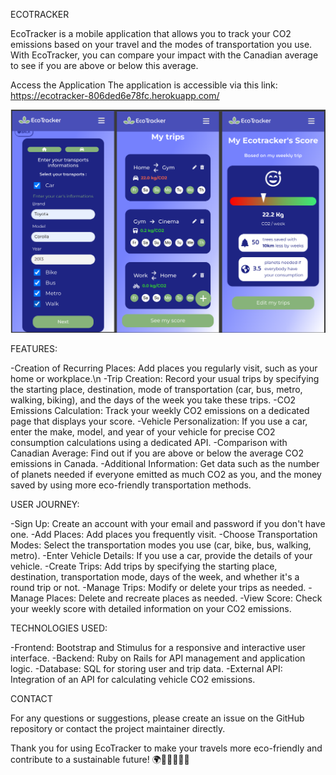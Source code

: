 ECOTRACKER

EcoTracker is a mobile application that allows you to track your CO2 emissions based on your travel and the modes of transportation you use. With EcoTracker, you can compare your impact with the Canadian average to see if you are above or below this average.

Access the Application
The application is accessible via this link: https://ecotracker-806ded6e78fc.herokuapp.com/

![Design preview for the Body Mass Index Calculator coding challenge](./preview.png)

FEATURES:

-Creation of Recurring Places: Add places you regularly visit, such as your home or workplace.\n
-Trip Creation: Record your usual trips by specifying the starting place, destination, mode of transportation (car, bus, metro, walking, biking), and the days of the week you take these trips.
-CO2 Emissions Calculation: Track your weekly CO2 emissions on a dedicated page that displays your score.
-Vehicle Personalization: If you use a car, enter the make, model, and year of your vehicle for precise CO2 consumption calculations using a dedicated API.
-Comparison with Canadian Average: Find out if you are above or below the average CO2 emissions in Canada.
-Additional Information: Get data such as the number of planets needed if everyone emitted as much CO2 as you, and the money saved by using more eco-friendly transportation methods.

USER JOURNEY:

-Sign Up: Create an account with your email and password if you don't have one.
-Add Places: Add places you frequently visit.
-Choose Transportation Modes: Select the transportation modes you use (car, bike, bus, walking, metro).
-Enter Vehicle Details: If you use a car, provide the details of your vehicle.
-Create Trips: Add trips by specifying the starting place, destination, transportation mode, days of the week, and whether it's a round trip or not.
-Manage Trips: Modify or delete your trips as needed.
-Manage Places: Delete and recreate places as needed.
-View Score: Check your weekly score with detailed information on your CO2 emissions.

TECHNOLOGIES USED:

-Frontend: Bootstrap and Stimulus for a responsive and interactive user interface.
-Backend: Ruby on Rails for API management and application logic.
-Database: SQL for storing user and trip data.
-External API: Integration of an API for calculating vehicle CO2 emissions.

CONTACT

For any questions or suggestions, please create an issue on the GitHub repository or contact the project maintainer directly.


Thank you for using EcoTracker to make your travels more eco-friendly and contribute to a sustainable future! 🌍🚴‍♂️🚶‍♀️🚗
